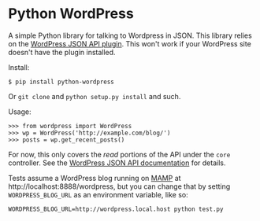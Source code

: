 Python WordPress
==================

A simple Python library for talking to Wordpress in JSON. This library relies on the [WordPress JSON API plugin][1]. This won't work if your WordPress site doesn't have the plugin installed.

  [1]: http://wordpress.org/extend/plugins/json-api/ "WordPress JSON API"

Install:

    $ pip install python-wordpress

Or `git clone` and `python setup.py install` and such.

Usage:

    >>> from wordpress import WordPress
    >>> wp = WordPress('http://example.com/blog/')
    >>> posts = wp.get_recent_posts()

For now, this only covers the *read* portions of the API under the `core` controller. See the [WordPress JSON API documentation][2] for details.

  [2]: http://wordpress.org/extend/plugins/json-api/other_notes/

Tests assume a WordPress blog running on [MAMP][3] at http://localhost:8888/wordpress, but you can change that by setting `WORDPRESS_BLOG_URL` as an environment variable, like so:

    WORDPRESS_BLOG_URL=http://wordpress.local.host python test.py

  [3]: http://www.mamp.info/en/index.html "MAMP!"